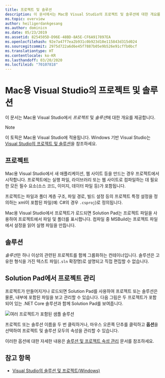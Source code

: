 ```yaml
---
title: 프로젝트 및 솔루션
description: 이 문서에서는 Mac용 Visual Studio의 프로젝트 및 솔루션에 대한 개요를 제공합니다.
ms.topic: overview
author: heiligerdankgesang
ms.author: dominicn
ms.date: 05/23/2019
ms.assetid: 8254505D-D96E-48BD-8A5E-CF6A917897EA
ms.openlocfilehash: 92e7a47f7ea2b931c0b923d10e115843d315d024
ms.sourcegitcommit: 2975d722a6d6e45f7887b05e9b526e91cffb0bcf
ms.translationtype: HT
ms.contentlocale: ko-KR
ms.lasthandoff: 03/20/2020
ms.locfileid: "70107818"
---
```

# <a name="projects-and-solutions-in-visual-studio-for-mac"></a>Mac용 Visual Studio의 프로젝트 및 솔루션

이 문서는 Mac용 Visual Studio에서 *프로젝트* 및 *솔루션*에 대한 개요를 제공합니다.

> [!NOTE] 
> 이 토픽은 Mac용 Visual Studio에 적용됩니다. Windows 기반 Visual Studio는 [Visual Studio의 프로젝트 및 솔루션](/visualstudio/ide/solutions-and-projects-in-visual-studio)을 참조하세요.

## <a name="projects"></a>프로젝트

Mac용 Visual Studio에서 새 애플리케이션, 웹 사이트 등을 만드는 경우 프로젝트에서 시작합니다. 프로젝트에는 실행 파일, 라이브러리 또는 웹 사이트로 컴파일하는 데 필요한 모든 필수 요소(소스 코드, 이미지, 데이터 파일 등)가 포함됩니다.

프로젝트는 파일과 폴더 계층 구조, 파일 경로, 빌드 설정 등의 프로젝트 특정 설정을 정의하는 xml이 포함된 파일(예: C#의 경우 `.csproj`)로 정의됩니다.

Mac용 Visual Studio에서 프로젝트가 로드되면 Solution Pad는 프로젝트 파일을 사용하여 프로젝트에서 파일 및 폴더를 표시합니다. 컴파일 중 MSBuild는 프로젝트 파일에서 설정을 읽어 실행 파일을 만듭니다.

## <a name="solutions"></a>솔루션

*솔루션*은 하나 이상의 관련된 프로젝트를 함께 그룹화하는 컨테이너입니다. 솔루션은 고유한 형식을 가진 텍스트 파일(`.sln` 확장명)로 설명되고 직접 편집할 수 없습니다.

## <a name="managing-projects-in-the-solution-pad"></a>Solution Pad에서 프로젝트 관리

프로젝트가 만들어지거나 로드되면 Solution Pad를 사용하여 프로젝트 또는 솔루션은 물론, 내부에 포함된 파일을 보고 관리할 수 있습니다. 다음 그림은 두 프로젝트가 포함되어 있는 .NET Core 솔루션과 함께 Solution Pad를 보여줍니다.

![여러 프로젝트가 포함된 샘플 솔루션](media/solution-example.png)

프로젝트 또는 솔루션 이름을 두 번 클릭하거나, 마우스 오른쪽 단추를 클릭하고 **옵션**을 선택하여 프로젝트 및 솔루션 모두의 속성을 관리할 수 있습니다.

이러한 옵션에 대한 자세한 내용은 [솔루션 및 프로젝트 속성 관리](managing-solutions-and-project-properties.md) 문서를 참조하세요.

## <a name="see-also"></a>참고 항목

- [Visual Studio의 솔루션 및 프로젝트(Windows)](/visualstudio/ide/solutions-and-projects-in-visual-studio)
